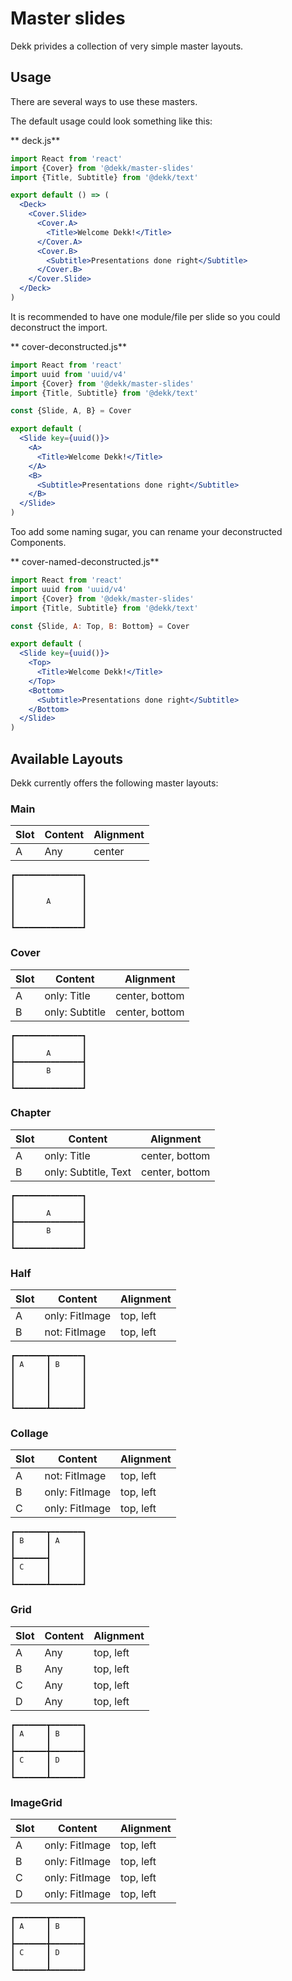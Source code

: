 # Master slides

Dekk privides a collection of very simple master layouts.

## Usage

There are several ways to use these masters.

The default usage could look something like this:

** deck.js**

```jsx
import React from 'react'
import {Cover} from '@dekk/master-slides'
import {Title, Subtitle} from '@dekk/text'

export default () => (
  <Deck>
    <Cover.Slide>
      <Cover.A>
        <Title>Welcome Dekk!</Title>
      </Cover.A>
      <Cover.B>
        <Subtitle>Presentations done right</Subtitle>
      </Cover.B>
    </Cover.Slide>
  </Deck>
)
```

It is recommended to have one module/file per slide so you could
deconstruct the import.

** cover-deconstructed.js**

```jsx
import React from 'react'
import uuid from 'uuid/v4'
import {Cover} from '@dekk/master-slides'
import {Title, Subtitle} from '@dekk/text'

const {Slide, A, B} = Cover

export default (
  <Slide key={uuid()}>
    <A>
      <Title>Welcome Dekk!</Title>
    </A>
    <B>
      <Subtitle>Presentations done right</Subtitle>
    </B>
  </Slide>
)
```

Too add some naming sugar, you can rename your deconstructed Components.

** cover-named-deconstructed.js**

```jsx
import React from 'react'
import uuid from 'uuid/v4'
import {Cover} from '@dekk/master-slides'
import {Title, Subtitle} from '@dekk/text'

const {Slide, A: Top, B: Bottom} = Cover

export default (
  <Slide key={uuid()}>
    <Top>
      <Title>Welcome Dekk!</Title>
    </Top>
    <Bottom>
      <Subtitle>Presentations done right</Subtitle>
    </Bottom>
  </Slide>
)
```

## Available Layouts

Dekk currently offers the following master layouts: 

### Main

| Slot | Content        | Alignment |
|------|----------------|-----------|
| A    | Any            | center    |

```
┏━━━━━━━━━━━━━━━┓
┃               ┃
┃               ┃
┃       A       ┃
┃               ┃
┃               ┃
┗━━━━━━━━━━━━━━━┛
```


### Cover

| Slot | Content        | Alignment      |
|------|----------------|----------------|
| A    | only: Title    | center, bottom |
| B    | only: Subtitle | center, bottom |

```
┏━━━━━━━━━━━━━━━┓
┃               ┃
┃       A       ┃
┣━━━━━━━━━━━━━━━┫
┃       B       ┃
┃               ┃
┗━━━━━━━━━━━━━━━┛
```

### Chapter

| Slot | Content              | Alignment      |
|------|----------------------|----------------|
| A    | only: Title          | center, bottom |
| B    | only: Subtitle, Text | center, bottom |

```
┏━━━━━━━━━━━━━━━┓
┃               ┃
┃       A       ┃
┣━━━━━━━━━━━━━━━┫
┃       B       ┃
┃               ┃
┗━━━━━━━━━━━━━━━┛
```

### Half

| Slot | Content        | Alignment |
|------|----------------|-----------|
| A    | only: FitImage | top, left |
| B    | not: FitImage  | top, left |

```
┏━━━━━━━┳━━━━━━━┓
┃ A     ┃ B     ┃
┃       ┃       ┃
┃       ┃       ┃
┃       ┃       ┃
┃       ┃       ┃
┗━━━━━━━┻━━━━━━━┛
```

### Collage

| Slot | Content        | Alignment |
|------|----------------|-----------|
| A    | not: FitImage  | top, left |
| B    | only: FitImage | top, left |
| C    | only: FitImage | top, left |

```
┏━━━━━━━┳━━━━━━━┓
┃ B     ┃ A     ┃
┃       ┃       ┃
┣━━━━━━━┫       ┃
┃ C     ┃       ┃
┃       ┃       ┃
┗━━━━━━━┻━━━━━━━┛
```

### Grid

| Slot | Content  | Alignment |
|------|----------|-----------|
| A    | Any      | top, left |
| B    | Any      | top, left |
| C    | Any      | top, left |
| D    | Any      | top, left |

```
┏━━━━━━━┳━━━━━━━┓
┃ A     ┃ B     ┃
┃       ┃       ┃
┣━━━━━━━╋━━━━━━━┫
┃ C     ┃ D     ┃
┃       ┃       ┃
┗━━━━━━━┻━━━━━━━┛
```

### ImageGrid

| Slot | Content        | Alignment |
|------|----------------|-----------|
| A    | only: FitImage | top, left |
| B    | only: FitImage | top, left |
| C    | only: FitImage | top, left |
| D    | only: FitImage | top, left |

```
┏━━━━━━━┳━━━━━━━┓
┃ A     ┃ B     ┃
┃       ┃       ┃
┣━━━━━━━╋━━━━━━━┫
┃ C     ┃ D     ┃
┃       ┃       ┃
┗━━━━━━━┻━━━━━━━┛
```